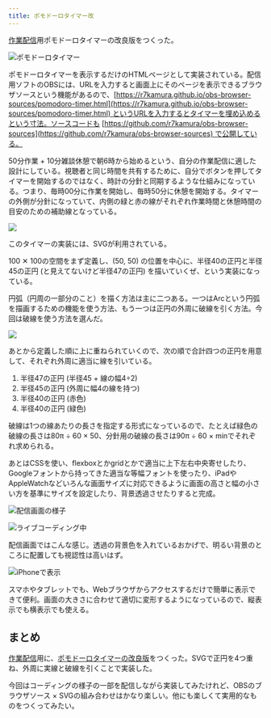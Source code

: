 ```yaml
---
title: ポモドーロタイマー改
---
```

[作業配信](https://www.youtube.com/c/r7kamura)用ポモドーロタイマーの改良版をつくった。

![](https://lh3.googleusercontent.com/docs/ADP-6oG1UHB1siH9LO5wc8JSl39hInaRc_jHS_2mxngqvmRMs7lY17J5tS-uV_O-H3ZXJ-3izRjhxjJU3CL7e6cgN_nJwcEz02mWKg86MwxdwzN_6hFQaP9d1o1NTmrxQKBQKd4Fi1blfV6kTbax9_j8ZDs9EZYRGABZyqvPYgXwoM13sfSW7A09gVyZ3Rwpt_P2iR_zBsXBL38KLgnR0CbNx2e4B0fFmQNQpp5j03knO5Ov2C9f67xBxcCXeF9tOy-yGew7Gbib7ZqMdPsBnuqKavlz695wSZLD2APsq_SMS7fn0D7luTMLUaeCr-fZk-3yrGgcOGv6wuKS8-rmkazz8tGi4ufxOhn5f4T30v8RAyzlpoWt3LTLfpc5uXqnVE8SeyCRfYpafCO1HX5-nChnX46EDQnZoUhRGTCC2vn7kv1ch37Jl-Bz8U32sQ8rf4MnSQH2UmYP9p2zVRGSuU8bkcaJeDf7cdqhCB2h37IYKdf0GSEHItsPA-RxG86kjg4WW-8l6SEaL3uJB-pm5GDZtnh_PPmmAFpNBqNjTj5kcphVArS2Z0xYsX_RsK58yHqEGS1PGudrhm2M4-sTOZQZxXEfM3qbLlJHC42g0EIztmySDUj-k2Hnh790fKQ6sTVX2xVJ09_m9k1z0w9YLy0w2_mOjsB4fbejfKTFlLM3wJ0wMneuIegW9fzJVNbvK8du8trJDpdj_TJaY2jYSQUWWuEJ2hI6KAuVBSQNG0HF6qsjX8SPexMcMKwFAItFhRYt5h4QlBk2bSWqLPjX2JoW1xvzQuFDwgHwwIvDsFeVUqTCGPXKnRXdV1780XLvZse0UejZhzBrG1sUv5RChAA3SKk29A1vL2-1_C-ctJKx1nAmLIvmnjJTTjbS71PZUKPU3ntArvfGr7mT3HCIw0e28lW1sREnHFnr-zufGpBATs4yC5gIqfN87uvc-6LLsyVLwqAwn8ERaFR4jGvZMyJycZLxTchLvrq2Q91QhxyAjfIRVtoM9qbQkSiCLf8DyxwWIzAJ0Iym7ol-PO6XMDSl5APPXFgWiEJ_FCZepyL5cQWAXuqNI7V8iTR59jClB-ccA5yBoY07wn6NvnASlk5w7YJ3XoNQsY7ri4pUV-Vn_msP4BHirNYchHKsNiRzSS_JaG7Pn0GkLcYno3l6_zLsWdjPP3VXCg46zcW-2NEDAa0bBV8WiTR6DucqujhcZInv8_KbzIcNV8x6ooAiK5Snn_W-v5BRpvI3f6UmDXwkBckRene7Yw "ポモドーロタイマー")

ポモドーロタイマーを表示するだけのHTMLページとして実装されている。配信用ソフトのOBSには、URLを入力すると画面上にそのページを表示できるブラウザソースという機能があるので、[https://r7kamura.github.io/obs-browser-sources/pomodoro-timer.html](https://r7kamura.github.io/obs-browser-sources/pomodoro-timer.html) というURLを入力するとタイマーを埋め込めるという寸法。ソースコードも [https://github.com/r7kamura/obs-browser-sources](https://github.com/r7kamura/obs-browser-sources) で公開している。

50分作業 + 10分雑談休憩で朝6時から始めるという、自分の作業配信に適した設計にしている。視聴者と同じ時間を共有するために、自分でボタンを押してタイマーを開始するのではなく、時計の分針と同期するような仕組みになっている。つまり、毎時00分に作業を開始し、毎時50分に休憩を開始する。タイマーの外側が分針になっていて、内側の緑と赤の線がそれぞれ作業時間と休憩時間の目安のための補助線となっている。

![](https://lh3.googleusercontent.com/docs/ADP-6oG-o1WMxN26Ss4bkEROp1PzJmLa0Hi7WiO81m2HvRnNd3NCRcyJzgsn9N2DT9NIoJc4ggTd1tqNc82DJfyJHc6aA5zP-c0iiyAkV6gPI5KAnipbg1IihSQO10ZWMS9QmOnZwvvx3Aiwv07zc189-5E2hRp4_JUHIVdk2eDEu53hdmrZqEoSN8zLvaD01B9I1I9roW6KjFSgu1kwRN9dTengAOL1kK50B8tjlScqoPsMJCgP2G6hwpvLUvur5FqX4D0UcMyB7YM1uBIwP_FsoRDBKYP8Xr1Wlg507nKaPitExI5MfyEecdttvFpBO-pQFRx7P2TSYqBRmXONFrc0DGWLIC7Q91IOg5NJz3N-vJO-EauFex20jij5FRgZ9DRu6Nzg7AT0x50MURzn_nUtWBcoFevIHtXpF0NqU-I_zLkVxGev9sm0X6A3SesKyWjYXEYqyp8G6gpgwndBgdv-1T_staGUG34CR-DC2cz7D79cRDzPcTyMXBhnERcMLD1scI0TBfWrjEf_86hJpcMBdnC0bZWmVMMxEYiPCK-vzUN1PjtsgABgXkGLfhoDjWRFtbxq8T6NLq6t-21q2pJe1VcnDO8_NPu-yc0U3_wyfXMVzGvz50ro836HVSjV5Icn5JUSZqBLSfNBdLSUNVfGXKjxtCLe4kWbdeAXpn-VRB_SjSWxU8BQfFY5P0KaYdpLNZccqZkmz7CfYXsJOvd9oYL9-3OYJMgadQ30WqG_c4mkrwfdIa1Aq9Zl5zRJKpCMi5HHhA1Xee6ebvVV3g8hvNUo8KdUPjeVBk4i0YoESib_Wxhr2N-pXuWyWy6fsEXWKzV09ZbyfVpfd2EPJrbdev1qrqmSZYDOaF2XAhekVvUt7-uBebNYDsdOKVxwfLWGwa1heaFouR5qkYdUUWkkIDRJ_9BUibpQrit8D2f8CUy5yAAM-hmTuP5useb8s1kgmXAJkr5LiTnf6-MZf4MsmcLzTb-iv7BY5D-FZF1GXvv6DCJxR8ua-8ePWd2au8UIn630seuP_Q2etTw3YCc_1apozmYxqsEfMOY9lzAgpYea6x9rNa2pz4kdooHkKucR94tH6LwBiUB37xllBcVWKd_CC5w0FZCAXDfwIVmuA-HYoAjdTGAdan8hE_AdKomxAui6Tesb3XgzcrcIKCuImflhFfke7ppYxzDzgRatnGPBMUdFzQEec5ZLvy1saLlCS_svfHCZ7rKrDMkgl6qzcHqknOT-Z6_dPFvSBq56XYhYxg6mLA)

このタイマーの実装には、SVGが利用されている。

100 ✕ 100の空間をまず定義し、(50, 50) の位置を中心に、半径40の正円と半径45の正円 (と見えてないけど半径47の正円) を描いていくぜ、という実装になっている。

円弧（円周の一部分のこと）を描く方法は主に二つある。一つはArcという円弧を描画するための機能を使う方法、もう一つは正円の外周に破線を引く方法。今回は破線を使う方法を選んだ。

![](https://lh3.googleusercontent.com/docs/ADP-6oEymS03jbMYdbEmkOn-P6aw9rJK9Gwz9_cxuZpZ2vy_aaPCCL3Ek_a3ammXnPghQqjHplcc8QGVoIoKDPxLVmyziykQ-pkoecEMt78WFpPm_ybrbiD99TAuzuYpiFzuvfGR-CiMhGx50QOITRsu5p5G4rgsSVQcR2hLzLwpZUwMJZ0inaGoHaDJxJhST42_ZScYM0AM8WJwTzMsdOEMpjckT9OSuuocPfwYjzBBkKyVmEx-OE-MGGnpZlON59mqGnVS2fWrV2qmh0k6Y7KNm3G5rWLeWKSzYjteK3chjEdQS1b_5EBO_VZkqDESlaJlqw-SNVeoP5J8DMluQdZnDmmuFfT3P4peWS7BAQz467gtFcjYmI2mP-HUNnXK24Qadj_ETzzN5s38MzwsNjXBR3VoEBEUcRvUz73uiKDx9GC_99M1Fv5eYuyqavO6DiBsYpP0Pt8ypPe_tFMBUlWjgOjctIrT869U5SCyGTIgh2v0kN-An2NDe1UOHWW3hddhO2-xG0SDvJjhjZop7fiy0o6hh0Vq4fZ3LELjTg4y2_63ubGZ0DCSSEPyDlwCuZmxtFg_VRigTQxnMNLS59_jdFkEt8bhOJm-iZp51Sb2vaWVCOR2mtuyQwf_AvSe9FV4d9UrJ20w-tnbifTrKCCZEiuIIFMWXSW9vQSFtzL6GK8dMjJkTYDrIUU8VaINDvitFZaq4lxQoaIgAv_JiloJCBkUE6XQubvM_zbVOAsVCOOZ28x7AxKxa5_0_WZxsqovxTM32dXFZ42hXlgDn_zRM_ml7HsNE9-RxVIqQ7ksP_xhxPihNAomdJvVgri167WqFsgdLuvXHf25_o2jDRQKUbjen7wMyARClmlMYSqAKqO697EZuv3F_Z9lwS_B_uZsCLeGMwxJJgtz1G3Rys0BnvE7i03ZzmPOqPykLjNIL4qjzD5OA3Db02d3OAkow2dXaqq2NWOUaujE4zqKNtSmWy3wA-GUAusLcwVqhRnGqI_cIRLkLm3ZfXZ9riqjj6zyEIk46kRtIroEQczrUQjdQvc4-_2QK6aJDonfRisgXg9xk7Tl5-bdEKb_s2KKQE4d0MQ5qlPGhbgKAFVkVN_CXHiaK1HO14koL9Y0I8ToxSVFzxdx63vVCN6Nl0_zIV3M76LfA3_18fvnH_n5Qys9JqSq3eFe39j529UToHtDyXYXX7_rcKFCHJvJoxem2isXMWpgUxXex-xuSLG7kMG-mqeCUpSRFTH4YS_EDA_dkBsgKIfldg)

あとから定義した順に上に重ねられていくので、次の順で合計四つの正円を用意して、それぞれ外周に適当に線を引いている。

1.  半径47の正円 (半径45 + 線の幅4÷2)
2.  半径45の正円 (外周に幅4の線を持つ)
3.  半径40の正円 (赤色)
4.  半径40の正円 (緑色)

破線は1つの線あたりの長さを指定する形式になっているので、たとえば緑色の破線の長さは80π ÷ 60 × 50、分針用の破線の長さは90π ÷ 60 × minでそれぞれ求められる。

あとはCSSを使い、flexboxとかgridとかで適当に上下左右中央寄せしたり、Googleフォントから持ってきた適当な等幅フォントを使ったり、iPadやAppleWatchなどいろんな画面サイズに対応できるように画面の高さと幅の小さい方を基準にサイズを設定したり、背景透過させたりすると完成。

![](https://lh3.googleusercontent.com/docs/ADP-6oEe6IJnVemrhK2iNKu4BK2iEGURE1075hM1j5cj5dTWNjC7UXLUXBz-7ORoKXGzGnt2KH8AHLNK6ljXSqsd0C-A8T8CG0Dx-pVGwkc7L-4I3tZ9bzLz1ZXJWW9DELYjQ9pqbTLS0BGoH9q0d8ulB2qGu8Tungish51V5o7LlZPDkHD2LdncPB6fwM3wvZbvjfbHV_XyFC4Izi3psoPgpp02uck8vWrBzD88ho5ww_GXIENDbf1gjUbHPcyqBYORZhxrX_gdzzKSwFsRP1Qh11Era8Q4qTno_BUvCeI1OmNzV7TIEXko3kQMrLebiNLi1s8V_UsSumnF30o7rDVNUwCAMC7avlq8XZf3XucZSHE2Opi7kzXvOO5D8X-Ekd7KcwalPrud0dWARgDDid59Gz2QE7oS1KraLrOQFFgyMRqxduR36MY7zDtK7bqqMqrjsU0rAXK-GoJ8_maVUjpmIuBeeRpzN5TB_qoihxyKuNdXln4jmu70FjlYGnF-K2Kl-IU7qRdoJ7tBV-2LHMGmtu7sRmKB_qRfcDyKKbteoEGONG1OOrS_hVMchCG4KaEL_ZvIh6goCd_zXfICudxd8zx_GZsN9m6y_1JWhoSbFNVdrgVjFCXbIDrlcYOGDyB-xtcVqq_6O1r15R9a2vT3TvaZVhRvvhALze-QUI9Cd_6LBUAQWcA8H-PgenXIalFFVLXy5B8-uhdxjeEcy4oSuM5Xr7ETmUGW-rTdAz7ZZyRbF9rRE0HTiIlJ317Ja-mHeY8PkyMcxCEW8IaKJBusByoF8hnQXZJH29yK97YkRyjnb6oD2e0p2_PaOGQoLPvgGXUK0TN-pS1ueQb9oKuizc0_gCEDU4Od_RtzsZsUBXXicQuFkm5Gs0S-GoAt74nh4PNj3Yh-mOYGccek-K_2T_cDcQ7A-g6h4OPMiXDqnVeMAuKHb5HWCH1WghmFVACwU0yF426rzk_yS40n4VV3StauM2ZsuWGgLBkEyaZJbqXLk9_1Raser6eqAeQtacx-_Tl4VArfEvrvB0SFKLjefKsgpsjpFaSjGtmv09sVIwIYi4ZzKU0o160W8Htra0gZDLx0qfxIr4V_FtK1v3Yc7qHySHRLH9pmlaO7jF9Qt3dUlY4hYbvRSTnJKLpfJLGnJQfXUKg5p4C0uR6T1kS0DT7L6jH4sp40ZHDfH9gTvwS8b_vVXOkD6gJfkMn-jznysBGPLKyNXJHf5tsbP1L1MMxJ8VMt-SrYj2xF3ukEFmOXtHpvpg "配信画面の様子")

![](https://lh3.googleusercontent.com/docs/ADP-6oFVxpYg0zxE6VSPNUMR4noNlLmUUwQ9HYNaTWMjWT5JPSwfS2ltNDmYCUG8RDzvoU-gE0OwzvS3jJDG3vqz911KLBGTr_ClQUnTfQ2O8vCW39RqsNR8CoF_JNOzZH35RkABXHN72CVyDqPGX90jymoX_oKyAhGXIfQINFv2YFevxkk-xra5GlpNQMlhedSBG-xvScoLfdkVOTRtn9PlgDT1h1mvyUwazDaH_4WEDiyCGAW9E50A4XB6_EGe8W4ya5NClArOkhufh8xdBbzip2lZcRzS0SSZO2azAHj-NbMz6NKNm7xn0ThZwsSLDs5ryzt8Efz3pbjSuMxVSiLro_rrSvL_xr5GOW0PUlU5zHEF3EdXnE3q6TAyobJhexI5cTQcW8lDNUBRgNDpF85YDatyDxnR-0SCxVfCscvt3smv3PnPe7yRoIoxCAhkC8IutDZY_0Ufnby3b_L9f58fHMRPUjR3nqELEdF5hV5unp5PuvfI7J9NJdOv5_01AdPLk-g5HvfbE9dqATErikzWKExo-Xpb48teC8Aqk9A1wwFiAIk5NjinwRPxlXuQZWQ1WwtrEDJ8hh4ub9wvfDtjGyjYQwoDpr02NX9JvrTnPSvmEUxCYelLTP-Hctn48DM73xHqgRP7NAJE55mdGsMI80nT1F77iQtsTurMcTCOfndaL6UJg4Dyz15MIznM-cITk0TI8UaL4PXApfUlJwI3WBy9-qJpgDUFRaML-tgrcIBH7hUJeiwwLVnwkzgGksz1NsyF6igoqV4rLU6f-rXhRh-jwSJt6mh4Uzsr52iApWCPug5wRy0GvfgngoY465dChi8YWWTY8kGntvD2-5w2V1FbkhF2yskcRow2aKs51PLoOmJcpujjqky6dr7MJaJh_jhmpj-tm5vORLz-efNj6z03KEakQM5oGDoFd7f5_UUcwADpyq29BUWQsU_cB2goLdA4Wu_PUgx8j05VlrykV4ukKy0K7C3sVCGvTAbPWKrIr9MSE-8c-IeGuP-_AZPzWEZk6X2cd3MrmbVJfPWaRJveAnyVobbNe1ijFRoqpMJOfGRdUiHRGzmE39lLP4anH9ABkhgnam3Cljdhl0fjI8td_KKEHARTDjX9QIdMOqWcgIwr3mpV_gYwqRkAggBVMyJzpaZwS6BhueMLslUfnEQaA-pJpDlNXOb7300YQajybqhosIv4gE5KEEYSfalLw9EV-M1_MhQSb2yLz1VDm1y0bEf6Sc3VEgyieFRMD2jxglIsew "ライブコーディング中")

配信画面ではこんな感じ。透過の背景色を入れているおかげで、明るい背景のところに配置しても視認性は高いはず。

![](https://lh3.googleusercontent.com/docs/ADP-6oE8LF_wpucwcY02V7z5elz1Dd2o9L_qTupnFmPQh0rbpN3o9Vv50moDD2MWcmnBX0CwU8Ge0YOMKFDmVYsAXYrqeQn2fte7NZO01hlZkyK4M0H0Iiz6EoOyLMwT-Uv69sompTbR-l7aKXw7tfdQDDQOQUcDDbWf8RPtdteLzd1X9csfOGS3qhdlM1jkcrmIc9P5f3bdNQ-wCmkXkoLKbVz8o82kyLYZEWPUS8eJl60FuNBpu05QJr3SOuOseH94XYbYVZRrWGEu7qjmQxGTuCnn2fPCXqcyRE8H3s0pvIFpG4Qrk-Gek4UOWoTjWS4p8fJwf9ducnaEMpFAz8WWpJlS59z68MOyNL4gNqBxfQbTG74LLv6k24qpGN9Grv9OswlzEyiluv61bHz8sUy3IIFUCXmXy5kEjYpk4VmV70HXA_27rjJnKNaa33eqoxo4A0i4-kOGAzkQRFm6YH7Sr4zbjfV_JB9T3pAfR5NuhzEGjZRlxwXYwCBPk4O3JOvNr9KsxLbF11bevrezJl3mZgOOMLRutksMsSu-HtdgNX4HIjNDcz6lHDkeyyKrF0VDkCogoNE7NAzvoxufogI0k3K1SFv1NuuxbaIkXPPpE2r9UVi9c1LufVtQM6fs8GiUZ59xc_XlubmRTPAGVWAVHBjiaLvTa6bjW9vdN7KOQFwQUfeuSgkOGp6ymPP8wK1P2Dey8DpyWSf4sPedmAqpSCrfzpOQk3YKwzj5IBMgg5RUjuvRzu7EfrFtEcm7jTivMsMNbn-6khlyBJ6VgLi4ytOZVODE9hMmL4wdEAxW1sGpF3vbMMajkmAWnj9OYEa4JhYfh4VskvAXmZuysj6wK-QnC5MzvUaRbKmNYbVoTvBq-YVL5m6OSgvAiQ6mzGDgirHvJfjniinbbLOo2FbaQ-d4XHT0qwkX7EC8YnsE3jQANFj_QYFrG0sluh9XcdCdFLG2T-Y4HOjwjW-l4Klxvq12jKCeIIOGRZfMBCCAfYu6G7sw-rIlnHpjcKo9MYWQ0VKOUdQbUPvzl29ln0qdGvO6Osl2qa83BlvSpkw7h7b7M_UrhNEL6kZ3mZn3PV8JHTdhYUesIh3BFk4wAQISJr9w2C2LGq8CgDPSP64LddRCgOk_qh4dVQVIUESU1IpCJ7y77Z_pvEpKg1OET_5ci8JxyjV1-GmAeHX_DGAOCQ5bt0RQIvRSuUPTUK1dk3uWmPTXQw7quqz83WCzoD77xa8_4C0qORPSzhV7Z8aW7ovv_LRAfw "iPhoneで表示")

スマホやタブレットでも、Webブラウザからアクセスするだけで簡単に表示できて便利。画面の大きさに合わせて適切に変形するようになっているので、縦表示でも横表示でも使える。

まとめ
---

[作業配信](https://www.youtube.com/c/r7kamura)用に、[ポモドーロタイマーの改良版](https://github.com/r7kamura/obs-browser-sources)をつくった。SVGで正円を4つ重ね、外周に実線と破線を引くことで実装した。

今回はコーディングの様子の一部を配信しながら実装してみたけれど、OBSのブラウザソース × SVGの組み合わせはかなり楽しい。他にも楽しくて実用的なものをつくってみたい。
